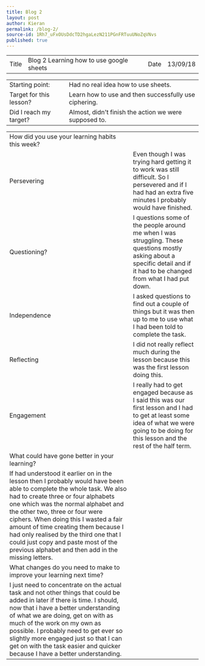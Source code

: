 ```yaml
---
title: Blog 2
layout: post
author: Kieran
permalink: /blog-2/
source-id: 1Rh7_uFxOUsDdcTD2hgaLezN211PGnFRTuuUNoZqVNvs
published: true
---
```

<table>
  <tr>
    <td>Title</td>
    <td>Blog 2 Learning how to use google sheets</td>
    <td>Date</td>
    <td>13/09/18</td>
  </tr>
</table>


<table>
  <tr>
    <td>Starting point:</td>
    <td>Had no real idea how to use sheets.</td>
  </tr>
  <tr>
    <td>Target for this lesson?</td>
    <td>Learn how to use and then successfully use ciphering.</td>
  </tr>
  <tr>
    <td>Did I reach my target? </td>
    <td>Almost, didn't finish the action we were supposed to.</td>
  </tr>
</table>


<table>
  <tr>
    <td>How did you use your learning habits this week?</td>
    <td></td>
  </tr>
  <tr>
    <td>Persevering</td>
    <td>Even though I was trying hard getting it to work was still difficult. So I persevered and if I had had an extra five minutes I probably would have finished. </td>
  </tr>
  <tr>
    <td>Questioning?</td>
    <td>I questions some of the people around me when I was struggling. These questions mostly asking about a specific detail and if it had to be changed from what I had put down.</td>
  </tr>
  <tr>
    <td>Independence</td>
    <td>I asked questions to find out a couple of things but it was then up to me to use what I had been told to complete the task.</td>
  </tr>
  <tr>
    <td>Reflecting</td>
    <td>I did not really reflect much during the lesson because this was the first lesson doing this.</td>
  </tr>
  <tr>
    <td>Engagement</td>
    <td>I really had to get engaged because as I said this was our first lesson and I had to get at least some idea of what we were going to be doing for this lesson and the rest of the half term.</td>
  </tr>
  <tr>
    <td>What could have gone better in your learning?</td>
    <td></td>
  </tr>
  <tr>
    <td>If had understood it earlier on in the lesson then I probably would have been able to complete the whole task. We also had to create three or four alphabets one which was the normal alphabet and the other two, three or four were ciphers. When doing this I wasted a fair amount of time creating them because I had only realised by the third one that I could just copy and paste most of the previous alphabet and then add in the missing letters.</td>
    <td></td>
  </tr>
  <tr>
    <td>What changes do you need to make to improve your learning next time?</td>
    <td></td>
  </tr>
  <tr>
    <td>I just need to concentrate on the actual task and not other things that could be added in later if there is time. I should, now that i have a better understanding of what we are doing, get on with as much of the work on my own as possible. I probably need to get ever so slightly more engaged just so that I can get on with the task easier and quicker because I have a better understanding.</td>
    <td></td>
  </tr>
</table>



